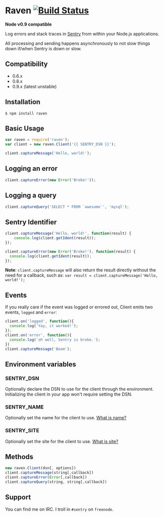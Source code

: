 # Raven [![Build Status](https://secure.travis-ci.org/mattrobenolt/raven-node.png?branch=master)](http://travis-ci.org/mattrobenolt/raven-node)
**Node v0.9 compatible**

Log errors and stack traces in [Sentry](http://getsentry.com/) from within your Node.js applications.

All processing and sending happens asynchronously to not slow things down if/when Sentry is down or slow.

## Compatibility
 * 0.6.x
 * 0.8.x
 * 0.9.x (latest unstable)

## Installation
```
$ npm install raven
```

## Basic Usage
```javascript
var raven = require('raven');
var client = new raven.Client('{{ SENTRY_DSN }}');

client.captureMessage('Hello, world!');
```

## Logging an error
```javascript
client.captureError(new Error('Broke!'));
```

## Logging a query
```javascript
client.captureQuery('SELECT * FROM `awesome`', 'mysql');
```

## Sentry Identifier
```javascript
client.captureMessage('Hello, world!', function(result) {
    console.log(client.getIdent(result));
});
```

```javascript
client.captureError(new Error('Broke!'), function(result) {
  console.log(client.getIdent(result));
});
```

__Note__: `client.captureMessage` will also return the result directly without the need for a callback, such as: `var result = client.captureMessage('Hello, world!');`

## Events
If you really care if the event was logged or errored out, Client emits two events, `logged` and `error`:

```javascript
client.on('logged', function(){
  console.log('Yay, it worked!');
});
client.on('error', function(){
  console.log('oh well, Sentry is broke.');
})
client.captureMessage('Boom');
```

## Environment variables
### SENTRY_DSN
Optionally declare the DSN to use for the client through the environment. Initializing the client in your app won't require setting the DSN.

### SENTRY_NAME
Optionally set the name for the client to use. [What is name?](http://raven.readthedocs.org/en/latest/config/index.html#name)

### SENTRY_SITE
Optionally set the site for the client to use. [What is site?](http://raven.readthedocs.org/en/latest/config/index.html#site)

## Methods
```javascript
new raven.Client(dsn[, options])
client.captureMessage(string[,callback])
client.captureError(Error[,callback])
client.captureQuery(string, string[,callback])
```

## Support
You can find me on IRC. I troll in `#sentry` on `freenode`.
